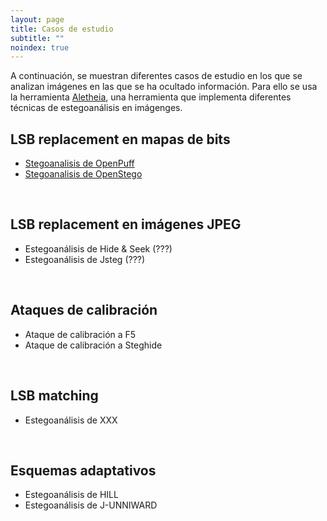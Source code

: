 ```yaml
---
layout: page
title: Casos de estudio
subtitle: "" 
noindex: true
---
```


A continuación, se muestran diferentes casos de estudio en los que se analizan imágenes en las que se ha ocultado información. Para ello se usa la herramienta [Aletheia](https://github.com/daniellerch/aletheia), una herramienta que implementa diferentes técnicas de estegoanálisis en imágenges.



## LSB replacement en mapas de bits
- [Stegoanalisis de OpenPuff](/aletheia/case-studies/OpenPuff-es)
- [Stegoanalisis de OpenStego](/aletheia/case-studies/OpenStego-es)
<br>

## LSB replacement en imágenes JPEG
- Estegoanálisis de Hide & Seek (???)
- Estegoanálisis de Jsteg (???)
<br>

## Ataques de calibración
- Ataque de calibración a F5
- Ataque de calibración a Steghide
<br>

## LSB matching
- Estegoanálisis de XXX
<br>


## Esquemas adaptativos
- Estegoanálisis de HILL
- Estegoanálisis de J-UNNIWARD
<br>





